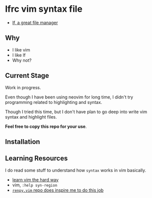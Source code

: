 # lfrc vim syntax file

- [lf, a great file manager](https://github.com/gokcehan/lf)

## Why

- I like vim
- I like lf
- Why not?

## Current Stage

Work in progress.

Even though I have been using neovim for long time, I didn't try programming related to highlighting and syntax.

Though I tried this time, but I don't have plan to go deep into write vim syntax and highlight files.

__Feel free to copy this repo for your use__.

## Installation


## Learning Resources

I do read some stuff to understand how `syntax` works in vim basically.

- [learn vim the hard way](https://learnvimscriptthehardway.stevelosh.com/chapters/45.html)
- vim, `:help syn-region`
- [`renpy.vim` repo does inspire me to do this job](https://github.com/chaimleib/vim-renpy)
